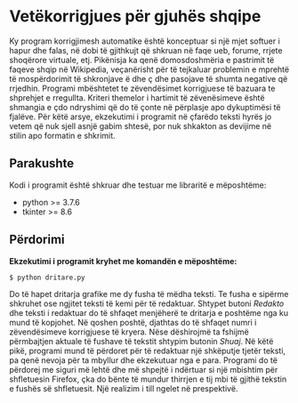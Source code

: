 # Vetëkorrigjues për gjuhës shqipe

Ky program korrigjimesh automatike është konceptuar si një mjet softuer
i hapur dhe falas, në dobi të gjithkujt që shkruan në faqe ueb, forume,
rrjete shoqërore virtuale, etj. Pikënisja ka qenë domosdoshmëria e 
pastrimit të faqeve shqip në Wikipedia, veçanërisht për të tejkaluar
problemin e mprehtë të mospërdorimit të shkronjave ë dhe ç dhe pasojave
të shumta negative që rrjedhin. Programi mbështetet te zëvendësimet
korrigjuese të bazuara te shprehjet e rregullta. Kriteri themelor i
hartimit të zëvenësimeve është shmangia e çdo ndryshimi që do të çonte në
përplasje apo dykuptimësi të fjalëve. Për këtë arsye, ekzekutimi i
programit në çfarëdo teksti hyrës jo vetem që nuk sjell asnjë gabim shtesë,
por nuk shkakton as devijime në stilin apo formatin e shkrimit. 

## Parakushte

Kodi i programit është shkruar dhe testuar me libraritë e mëposhtëme:
- python >= 3.7.6
- tkinter >= 8.6

## Përdorimi

**Ekzekutimi i programit kryhet me komandën e mëposhtëme:**

```
$ python dritare.py
```
Do të hapet dritarja grafike me dy fusha të mëdha teksti. Te fusha 
e sipërme shkruhet ose ngjitet teksti të kemi për të redaktuar. Shtypet
butoni *Redakto* dhe teksti i redaktuar do të shfaqet menjëherë te dritarja
e poshtëme nga ku mund të kopjohet. Në qoshen poshtë, djathtas do të 
shfaqet numri i zëvendësimeve korrigjuese të kryera. Nëse dëshirojmë ta
fshijmë përmbajtjen aktuale të fushave të tekstit shtypim butonin *Shuaj*.
Në këtë pikë, programi mund të përdoret për të redaktuar një shkëputje
tjetër teksti, pa qenë nevoja për ta mbyllur dhe ekzekutuar nga e para.
Programi do të përdorej me siguri më lehtë dhe më shpejtë i ndërtuar si një 
mbishtim për shfletuesin Firefox, çka do bënte të mundur thirrjen e tij
mbi të gjithë tekstin e fushës së shfletuesit. Një realizim i till ngelet
në prespektivë.

  

